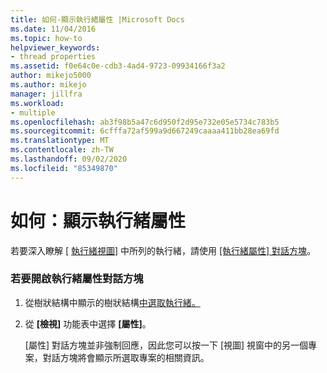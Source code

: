 ```yaml
---
title: 如何-顯示執行緒屬性 |Microsoft Docs
ms.date: 11/04/2016
ms.topic: how-to
helpviewer_keywords:
- thread properties
ms.assetid: f0e64c0e-cdb3-4ad4-9723-09934166f3a2
author: mikejo5000
ms.author: mikejo
manager: jillfra
ms.workload:
- multiple
ms.openlocfilehash: ab3f98b5a47c6d950f2d95e732e05e5734c783b5
ms.sourcegitcommit: 6cfffa72af599a9d667249caaaa411bb28ea69fd
ms.translationtype: MT
ms.contentlocale: zh-TW
ms.lasthandoff: 09/02/2020
ms.locfileid: "85349870"
---
```

# <a name="how-to-display-thread-properties"></a>如何：顯示執行緒屬性
若要深入瞭解 [ [執行緒視圖](../debugger/threads-view.md)] 中所列的執行緒，請使用 [ [執行緒屬性] 對話方塊](../debugger/thread-properties-dialog-box.md)。

### <a name="to-open-a-thread-properties-dialog-box"></a>若要開啟執行緒屬性對話方塊

1. 從樹狀結構中顯示的樹狀結構[中選取執行緒。](../debugger/threads-view.md)

2. 從 **[檢視]** 功能表中選擇 **[屬性]**。

   [屬性] 對話方塊並非強制回應，因此您可以按一下 [視圖] 視窗中的另一個專案，對話方塊將會顯示所選取專案的相關資訊。